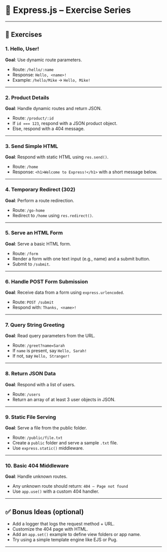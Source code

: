 # 🚀 Express.js – Exercise Series

---

## 🧩 Exercises

### 1. Hello, User!
**Goal**: Use dynamic route parameters.  
- Route: `/hello/:name`  
- Response: `Hello, <name>!`  
- Example: `/hello/Mike` → `Hello, Mike!`

---

### 2. Product Details
**Goal**: Handle dynamic routes and return JSON.  
- Route: `/product/:id`  
- If `id === 123`, respond with a JSON product object.  
- Else, respond with a 404 message.

---

### 3. Send Simple HTML
**Goal**: Respond with static HTML using `res.send()`.  
- Route: `/home`  
- Response: `<h1>Welcome to Express!</h1>` with a short message below.

---

### 4. Temporary Redirect (302)
**Goal**: Perform a route redirection.  
- Route: `/go-home`  
- Redirect to `/home` using `res.redirect()`.

---

### 5. Serve an HTML Form
**Goal**: Serve a basic HTML form.  
- Route: `/form`  
- Render a form with one text input (e.g., name) and a submit button.  
- Submit to `/submit`.

---

### 6. Handle POST Form Submission
**Goal**: Receive data from a form using `express.urlencoded`.  
- Route: `POST /submit`  
- Respond with: `Thanks, <name>!`

---

### 7. Query String Greeting
**Goal**: Read query parameters from the URL.  
- Route: `/greet?name=Sarah`  
- If `name` is present, say `Hello, Sarah!`  
- If not, say `Hello, Stranger!`

---

### 8. Return JSON Data
**Goal**: Respond with a list of users.  
- Route: `/users`  
- Return an array of at least 3 user objects in JSON.

---

### 9. Static File Serving
**Goal**: Serve a file from the public folder.  
- Route: `/public/file.txt`  
- Create a `public` folder and serve a sample `.txt` file.  
- Use `express.static()` middleware.

---

### 10. Basic 404 Middleware
**Goal**: Handle unknown routes.  
- Any unknown route should return: `404 – Page not found`  
- Use `app.use()` with a custom 404 handler.

---

## ✅ Bonus Ideas (optional)
- Add a logger that logs the request method + URL.
- Customize the 404 page with HTML.
- Add an `app.set()` example to define view folders or app name.
- Try using a simple template engine like EJS or Pug.

---